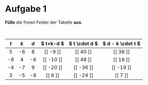 <!--
version:  0.0.1

language: de

@style
input {
    text-align: center;
}

.flex-container {
    display: flex;
    flex-wrap: wrap;
    align-items: stretch;
    gap: 20px;
}

.flex-child {
    flex: 1;
    min-width: 350px;
    margin-right: 20px;
}

@media (max-width: 400px) {
    .flex-child {
        flex: 100%;
        margin-right: 0;
    }
}
@end

formula: \carry   \textcolor{red}{\scriptsize #1}
formula: \digit   \rlap{\carry{#1}}\phantom{#2}#2
formula: \permil  \text{‰}

import: https://raw.githubusercontent.com/liaTemplates/algebrite/master/README.md
import: https://raw.githubusercontent.com/LiaTemplates/Tikz-Jax/main/README.md

script: https://cdn.jsdelivr.net/gh/LiaTemplates/Tikz-Jax@main/dist/index.js

@round
<script>
  let value = `@input`;
  if (value.startsWith("@")) {
    ""
  } else {
    value = JSON.parse(value);
    value = value[0]
    value = value.replace(/,/g, ".");
    value = parseFloat(value);
    value = Math.round(value * Math.pow(10,@1)) / Math.pow(10,@1);
    value == @0
  }
</script>
@end

tags: Tabelle, Parameter, Negative Zahlen, Vorrangsregeln, leicht

-->




# Aufgabe 1

**Fülle** die freien Felder der Tabelle **aus**.

<br>

<!-- data-type="none" -->
|  $t$  |   $k$  |   $d$   |  $ t+k-d $  |  $ t \cdot d $ | $ d - k \cdot t $ |
| :---: | :----: | :-----: | :------:    | :----------:   | :-----------:     |
|  5    |   -6   |    8    | [[ -9  ]]   |   [[  40 ]]    |  [[ 38  ]]        |
|  -8   |   4    |    -6   | [[ -10 ]]   |   [[  48 ]]    |  [[ 18  ]]        |
|  -4   |   -7   |    9    | [[ -20 ]]   |   [[ -36 ]]    |  [[ -19 ]]        |
|   3   |   -5   |    -8   | [[ 6   ]]   |   [[ -24 ]]    |  [[ 7   ]]        |